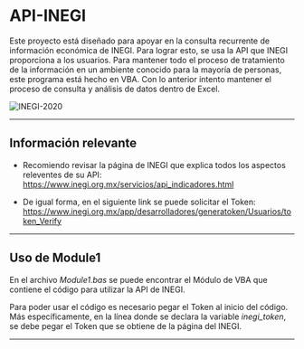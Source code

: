 

# **API-INEGI**

Este proyecto está diseñado para apoyar en la consulta recurrente de información económica de INEGI. Para lograr esto, se usa la API que INEGI proporciona a los usuarios. Para mantener todo el proceso de tratamiento de la información en un ambiente conocido para la mayoría de personas, este programa está hecho en VBA. Con lo anterior intento mantener el proceso de consulta y análisis de datos dentro de Excel.



![INEGI-2020](https://github.com/user-attachments/assets/e24fa025-ef66-49a3-8eb0-255a33d63e8e)


---

## **Información relevante**
- Recomiendo revisar la página de INEGI que explica todos los aspectos releventes de su API: https://www.inegi.org.mx/servicios/api_indicadores.html

- De igual forma, en el siguiente link se puede solicitar el Token: https://www.inegi.org.mx/app/desarrolladores/generatoken/Usuarios/token_Verify


---


## **Uso de Module1**

En el archivo _Module1.bas_ se puede encontrar el Módulo de VBA que contiene el código para utilizar la API de INEGI. 

Para poder usar el código es necesario pegar el Token al inicio del código. Más específicamente, en la línea donde se declara la variable _inegi_token_, se debe pegar el Token que se obtiene de la página del INEGI.

---


